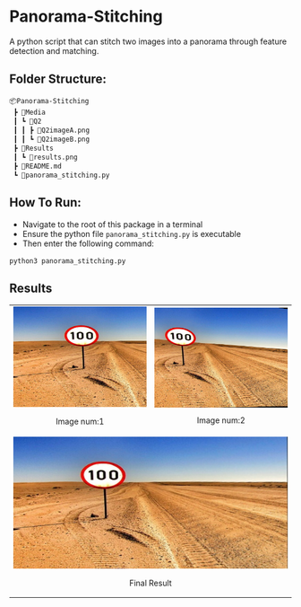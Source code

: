 # Panorama-Stitching
  
A python script that can stitch two images into a panorama through feature detection and matching. 

## Folder Structure:
```
📦Panorama-Stitching
 ┣ 📂Media
 ┃ ┗ 📂Q2
 ┃ ┃ ┣ 📜Q2imageA.png
 ┃ ┃ ┗ 📜Q2imageB.png
 ┣ 📂Results
 ┃ ┗ 📜results.png
 ┣ 📜README.md
 ┗ 📜panorama_stitching.py  
 ```
 
 ## How To Run:
 
 * Navigate to the root of this package in a terminal
 * Ensure the python file ``panorama_stitching.py`` is executable
 * Then enter the following command:
 ```
 python3 panorama_stitching.py
 ```
## Results 
<table>
    <tr>
        <td><img src='Media/Q2/Q2imageA.png'><p align='center'>Image num:1</p></td>
        <td><img src='Media/Q2/Q2imageB.png' align='center'><p align='center'>Image num:2</p></td>
    </tr>
    <tr><td colspan="2"><img src='Results/results.jpg'><p align='center'>Final Result</p></td></tr>
</table>

